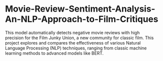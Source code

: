 # Movie-Review-Sentiment-Analysis-An-NLP-Approach-to-Film-Critiques
This model automatically detects negative movie reviews with high precision for the Film Junky Union, a new community for classic film. This project explores and compares the effectiveness of various Natural Language Processing (NLP) techniques, ranging from classic machine learning methods to advanced models like BERT.
